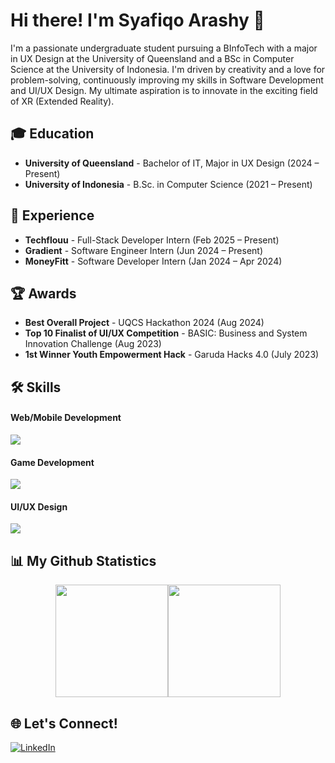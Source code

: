 # Hi there! I'm Syafiqo Arashy 👋

I'm a passionate undergraduate student pursuing a BInfoTech with a major in UX Design at the University of Queensland and a BSc in Computer Science at the University of Indonesia. I'm driven by creativity and a love for problem-solving, continuously improving my skills in Software Development and UI/UX Design. My ultimate aspiration is to innovate in the exciting field of XR (Extended Reality).

## 🎓 Education
- **University of Queensland** - Bachelor of IT, Major in UX Design (2024 – Present)
- **University of Indonesia** - B.Sc. in Computer Science (2021 – Present)

## 💼 Experience
- **Techflouu** - Full-Stack Developer Intern (Feb 2025 – Present)
- **Gradient** - Software Engineer Intern (Jun 2024 – Present)
- **MoneyFitt** - Software Developer Intern (Jan 2024 – Apr 2024)

## 🏆 Awards
- **Best Overall Project** - UQCS Hackathon 2024 (Aug 2024)
- **Top 10 Finalist of UI/UX Competition** - BASIC: Business and System Innovation Challenge (Aug 2023)
- **1st Winner Youth Empowerment Hack** - Garuda Hacks 4.0 (July 2023)
  
## 🛠️ Skills
#### Web/Mobile Development
<div>
<img src="https://skillicons.dev/icons?i=ts,js,python,java,kotlin,html,css,spring,django,next,react,angular,postgres,tailwind,sass,threejs" />
</div>

#### Game Development
<div>
<img src="https://skillicons.dev/icons?i=cs,cpp,unity,unreal" />
</div>

#### UI/UX Design
<div>
<img src="https://skillicons.dev/icons?i=figma" />
</div>

## 📊 My Github Statistics
<div style="display: flex; justify-content: center; align-items: center;">
  <img height="180em" src="https://github-readme-stats-two-iota-28.vercel.app/api?username=syafiqoarashy&show_icons=true&include_all_commits=true&count_private=true&theme=transparent&border_radius=16&rank_icon=github"/>
  <img height="180em" src="https://github-readme-stats-two-iota-28.vercel.app/api/top-langs/?username=syafiqoarashy&layout=donut&theme=transparent&border_radius=16"/>
</div>


## 🌐 Let's Connect!
[![LinkedIn](https://skillicons.dev/icons?i=linkedin)](https://www.linkedin.com/in/syafiqo-arashy-octaviano)

<!--
<img height="180em" src="https://github-readme-stats.vercel.app/api/top-langs/?username=syafiqoarashy&layout=donut&theme=dark&langs_count=6&hide=html,powershell,batchfile" />
-->
